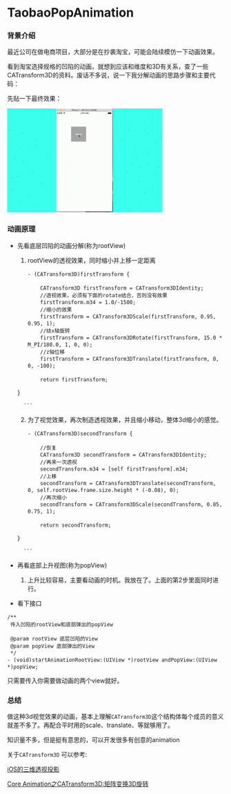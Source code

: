 # TaobaoPopAnimation

### 背景介绍

最近公司在做电商项目，大部分是在抄袭淘宝，可能会陆续模仿一下动画效果。

看到淘宝选择规格的凹陷的动画，就想到应该和维度和3D有关系，查了一些CATransform3D的资料。废话不多说，说一下我分解动画的思路步骤和主要代码：

先贴一下最终效果：

![](TaobaoPopAnimation.gif)

### 动画原理

- 先看底层凹陷的动画分解(称为rootView)

	1.	rootView的透视效果，同时缩小并上移一定距离
	
		```
		- (CATransform3D)firstTransform {
	    
		    CATransform3D firstTransform = CATransform3DIdentity;
		    //透视效果，必须有下面的rotate结合，否则没有效果
		    firstTransform.m34 = 1.0/-1500;
		    //缩小的效果
		    firstTransform = CATransform3DScale(firstTransform, 0.95, 0.95, 1);
		    //绕x轴旋转
		    firstTransform = CATransform3DRotate(firstTransform, 15.0 * M_PI/180.0, 1, 0, 0);
		    //z轴位移
		    firstTransform = CATransform3DTranslate(firstTransform, 0, 0, -100);
		    
		    return firstTransform;
	}

		```
		
	2. 为了视觉效果，再次制造透视效果，并且缩小移动，整体3d缩小的感觉。
	
		```
		- (CATransform3D)secondTransform {
    
		    //恢复
		    CATransform3D secondTransform = CATransform3DIdentity;
		    //再来一次透视
		    secondTransform.m34 = [self firstTransform].m34;
		    //上移
		    secondTransform = CATransform3DTranslate(secondTransform, 0, self.rootView.frame.size.height * (-0.08), 0);
		    //再次缩小
		    secondTransform = CATransform3DScale(secondTransform, 0.85, 0.75, 1);
		    
		    return secondTransform;
	}

		```

- 再看底部上升视图(称为popView)

		
	1. 上升比较容易，主要看动画的时机。我放在了。上面的第2步里面同时进行。

- 看下接口

```
/**
 传入凹陷的rootView和底部弹出的popView

 @param rootView 底层凹陷的View
 @param popView 底部弹出的View
 */
- (void)startAnimationRootView:(UIView *)rootView andPopView:(UIView *)popView;

```

只需要传入你需要做动画的两个view就好。 

### 总结

做这种3d视觉效果的动画，基本上理解`CATransform3D`这个结构体每个成员的意义就差不多了。再配合平时用的scale、translate、等就够用了。 

知识量不多，但是挺有意思的，可以开发很多有创意的animation

关于`CATransform3D` 可以参考:

[iOS的三维透视投影](http://geeklu.com/2012/07/ios-3d-perspective/)

[Core Animation之CATransform3D:矩阵变换3D旋转](http://blog.csdn.net/yujianxiang666/article/details/45333741)